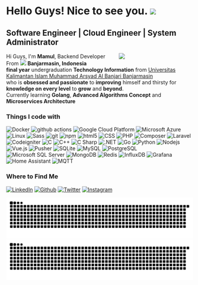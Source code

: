 <h1>Hello Guys! Nice to see you. <img src="https://emojis.slackmojis.com/emojis/images/1531849430/4246/blob-sunglasses.gif?1531849430" width="30"/></h1>
<h2> Software Engineer | Cloud Engineer | System Administrator</h3>
<img align='right' src='https://media3.giphy.com/media/pzryvxGeykOxeC0fWb/giphy.gif?cid=ecf05e4786ngphnhkycg8ge7ek1ysuln4gzbqkej83gdvdop&rid=giphy.gif&ct=g' width='200"'>

<p>
    Hi Guys, I'm <b>Mamul</b>, Backend Developer From <img src="https://cdn-icons-png.flaticon.com/512/330/330476.png" width="13"/> <b> Banjarmasin, Indonesia</b>
    <br>
    <b>final year</b> undergraduation <b>Technology Information</b> from <a href="https://uniska-bjm.ac.id/" target="_blank">Universitas Kalimantan Islam Muhammad Arsyad Al Banjari Banjarmasin</a>
    <br>
    who is <b>obsessed and passionate</b> to <b>improving</b> himself and thirsty for <b>knowledge on every level</b> to <b>grow</b> and <b>beyond</b>.
    <br>
    Currently learning <b>Golang</b>, <b>Advanced Algorithms Concept</b> and <b>Microservices Architecture</b> 
</p>

<h3>Things I code with</h3>
<p>
  <img alt="Docker" src="https://img.shields.io/badge/-Docker-46a2f1?style=flat-square&logo=docker&logoColor=white" />
  <img alt="github actions" src="https://img.shields.io/badge/-Github_Actions-2088FF?style=flat-square&logo=github-actions&logoColor=white" />
  <img alt="Google Cloud Platform" src="https://img.shields.io/badge/-Google_Cloud_Platform-1a73e8?style=flat-square&logo=google-cloud&logoColor=white" />
  <img alt="Microsoft Azure" src="https://img.shields.io/badge/-Microsoft_Azure-0078D4?style=flat-square&logo=microsoft-azure&logoColor=white" />
  <img alt="Linux" src="https://img.shields.io/badge/-Linux-FCC624?style=flat-square&logo=linux&logoColor=white" />
  <img alt="Sass" src="https://img.shields.io/badge/-Sass-CC6699?style=flat-square&logo=sass&logoColor=white" />
  <img alt="git" src="https://img.shields.io/badge/-Git-F05032?style=flat-square&logo=git&logoColor=white" />
  <img alt="npm" src="https://img.shields.io/badge/-NPM-CB3837?style=flat-square&logo=npm&logoColor=white" />
  <img alt="html5" src="https://img.shields.io/badge/-HTML5-E34F26?style=flat-square&logo=html5&logoColor=white" />
  <img alt="CSS" src="https://img.shields.io/badge/-CSS3-1572B6?style=flat-square&logo=css3&logoColor=white" />
  <img alt="PHP" src="https://img.shields.io/badge/-PHP-777BB4?style=flat-square&logo=php&logoColor=white" />
  <img alt="Composer" src="https://img.shields.io/badge/-Composer-885630?style=flat-square&logo=composer&logoColor=white" />
  <img alt="Laravel" src="https://img.shields.io/badge/-Laravel-FF2D20?style=flat-square&logo=laravel&logoColor=white" />
  <img alt="Codeigniter" src="https://img.shields.io/badge/-Codeigniter-EF4223?style=flat-square&logo=codeigniter&logoColor=white" />
  <img alt="C" src="https://img.shields.io/badge/-C-A8B9CC?style=flat-square&logo=c&logoColor=white" />
  <img alt="C++" src="https://img.shields.io/badge/-C++-00599C?style=flat-square&logo=cplusplus&logoColor=white" />
  <img alt="C Sharp" src="https://img.shields.io/badge/-C%23-239120?style=flat-square&logo=csharp&logoColor=white" />
  <img alt=".NET" src="https://img.shields.io/badge/-ASP.NET-512BD4?style=flat-square&logo=dotnet&logoColor=white" />
  <img alt="Go" src="https://img.shields.io/badge/-Golang-00ADD8?style=flat-square&logo=go&logoColor=white" />
  <img alt="Python" src="https://img.shields.io/badge/-Python-3776AB?style=flat-square&logo=python&logoColor=white" />
  <img alt="Nodejs" src="https://img.shields.io/badge/-Nodejs-43853d?style=flat-square&logo=Node.js&logoColor=white" />
  <img alt="Vue.js" src="https://img.shields.io/badge/-Vue.js-4FC08D?style=flat-square&logo=vue.js&logoColor=white" />
  <img alt="Pusher" src="https://img.shields.io/badge/-Pusher-300D4F?style=flat-square&logo=pusher&logoColor=white" />
  <img alt="SQLite" src="https://img.shields.io/badge/-SQLite-003B57?style=flat-square&logo=sqlite&logoColor=white" />
  <img alt="MySQL" src="https://img.shields.io/badge/-MySQL-4479A1?style=flat-square&logo=mysql&logoColor=white" />
  <img alt="PostgreSQL" src="https://img.shields.io/badge/-PostgreSQL-4169E1?style=flat-square&logo=postgreSQL&logoColor=white" />
  <img alt="Microsoft SQL Server" src="https://img.shields.io/badge/-Microsoft_SQL_Server-CC2927?style=flat-square&logo=microsoft-sql-server&logoColor=white" />
  <img alt="MongoDB" src="https://img.shields.io/badge/-MongoDB-13aa52?style=flat-square&logo=mongodb&logoColor=white" />
  <img alt="Redis" src="https://img.shields.io/badge/-Redis-DC382D?style=flat-square&logo=redis&logoColor=white" />
  <img alt="InfluxDB" src="https://img.shields.io/badge/-InfluxDB-22ADF6?style=flat-square&logo=influxdb&logoColor=white" />
  <img alt="Grafana" src="https://img.shields.io/badge/-Grafana-F46800?style=flat-square&logo=grafana&logoColor=white" />
  <img alt="Home Assistant" src="https://img.shields.io/badge/-Home_Assistant-41BDF5?style=flat-square&logo=home-assistant&logoColor=white" />
  <img alt="MQTT" src="https://img.shields.io/badge/-Eclipse_Mosquitto-3C5280?style=flat-square&logo=eclipse-mosquitto&logoColor=white" />
</p>

<h3>Where to Find Me</h3>
<p>
    <a href="https://www.linkedin.com/in/muhammad-imamul-azmi/" target="_blank"><img alt="LinkedIn" src="https://img.shields.io/badge/linkedin-%230077B5.svg?&style=for-the-badge&logo=linkedin&logoColor=white" /></a> 
    <a href="https://github.com/mamulazmi" target="_blank"><img alt="Github" src="https://img.shields.io/badge/GitHub-%2312100E.svg?&style=for-the-badge&logo=Github&logoColor=white" /></a> 
    <a href="https://twitter.com/Sn4ckEye" target="_blank"><img alt="Twitter" src="https://img.shields.io/badge/twitter-%231DA1F2.svg?&style=for-the-badge&logo=twitter&logoColor=white" /></a>
    <a href="https://instagram.com/imamul.azmi" target="_blank"><img alt="Instagram" src="https://img.shields.io/badge/instagram-E4405F.svg?&style=for-the-badge&logo=instagram&logoColor=white" /></a>
</p>


![GitHub Snake Light](https://raw.githubusercontent.com/mamulazmi/mamulazmi/snake-images/github-contribution-grid-snake.svg#gh-light-mode-only)
![GitHub Snake dark](https://raw.githubusercontent.com/mamulazmi/mamulazmi/snake-images/github-contribution-grid-snake-dark.svg#gh-dark-mode-only)
